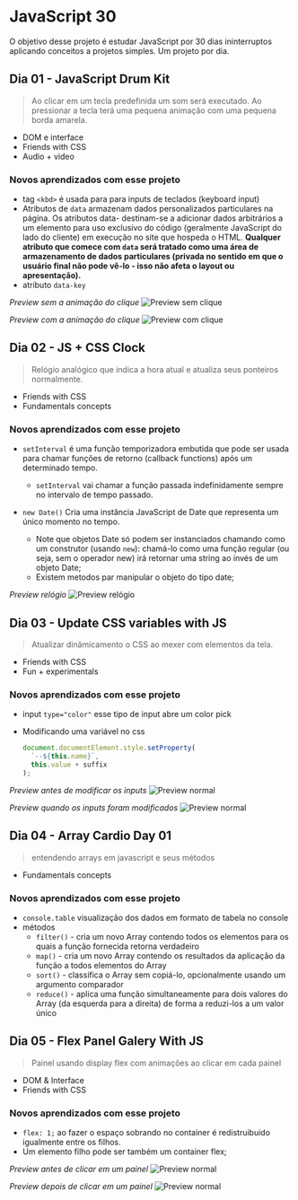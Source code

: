 # JavaScript 30

O objetivo desse projeto é estudar JavaScript por 30 dias ininterruptos aplicando conceitos a projetos simples. Um projeto por dia.

## Dia 01 - JavaScript Drum Kit

> Ao clicar em um tecla predefinida um som será executado. Ao pressionar a tecla terá uma pequena animação com uma pequena borda amarela.

- DOM e interface
- Friends with CSS
- Audio + video

### Novos aprendizados com esse projeto

- tag `<kbd>` é usada para para inputs de teclados (keyboard input)
- Atributos de `data` armazenam dados personalizados particulares na página. Os atributos data- destinam-se a adicionar dados arbitrários a um elemento para uso exclusivo do código (geralmente JavaScript do lado do cliente) em execução no site que hospeda o HTML. **Qualquer atributo que comece com `data` será tratado como uma área de armazenamento de dados particulares (privada no sentido em que o usuário final não pode vê-lo - isso não afeta o layout ou apresentação).**
- atributo `data-key`

_Preview sem a animação do clique_
![Preview sem clique](01_JS_Drum_Kit/img/preview.png)

_Preview com a animação do clique_
![Preview com clique](01_JS_Drum_Kit/img/preview-clique.png)

## Dia 02 - JS + CSS Clock

> Relógio analógico que indica a hora atual e atualiza seus ponteiros normalmente.

- Friends with CSS
- Fundamentals concepts

### Novos aprendizados com esse projeto

- `setInterval` é uma função temporizadora embutida que pode ser usada para chamar funções de retorno (callback functions) após um determinado tempo.

  - `setInterval` vai chamar a função passada indefinidamente sempre no intervalo de tempo passado.

- `new Date()` Cria uma instância JavaScript de Date que representa um único momento no tempo.
  - Note que objetos Date só podem ser instanciados chamando como um construtor (usando `new`): chamá-lo como uma função regular (ou seja, sem o operador new) irá retornar uma string ao invés de um objeto Date;
  - Existem metodos par manipular o objeto do tipo date;

_Preview relógio_
![Preview relógio](02_JS_and_CSS_Clock/img/clock.png)

## Dia 03 - Update CSS variables with JS

> Atualizar dinâmicamento o CSS ao mexer com elementos da tela.

- Friends with CSS
- Fun + experimentals

### Novos aprendizados com esse projeto

- input `type="color"` esse tipo de input abre um color pick
- Modificando uma variável no css

  ```javascript
  document.documentElement.style.setProperty(
    `--${this.name}`,
    this.value + suffix
  );
  ```

_Preview antes de modificar os inputs_
![Preview normal](03_JS_and_Variable_CSS/img/preview-antes.png)

_Preview quando os inputs foram modificados_
![Preview normal](03_JS_and_Variable_CSS/img/preview-modificado.png)

## Dia 04 - Array Cardio Day 01

> entendendo arrays em javascript e seus métodos

- Fundamentals concepts

### Novos aprendizados com esse projeto

- `console.table` visualização dos dados em formato de tabela no console
- métodos
  - `filter()` - cria um novo Array contendo todos os elementos para os quais a função fornecida retorna verdadeiro 
  - `map()` - cria um novo Array contendo os resultados da aplicação da função a todos elementos do Array 
  - `sort()` - classifica o Array sem copiá-lo, opcionalmente usando um argumento comparador 
  - `reduce()` - aplica uma função simultaneamente para dois valores do Array (da
esquerda para a direita) de forma a reduzi-los a um valor único 

## Dia 05 - Flex Panel Galery With JS

> Painel usando display flex com animações ao clicar em cada painel

- DOM & Interface
- Friends with CSS

### Novos aprendizados com esse projeto

- `flex: 1;` ao fazer o espaço sobrando no container é redistruibuido igualmente entre os filhos.
- Um elemento filho pode ser também um container flex;

_Preview antes de clicar em um painel_
![Preview normal](05_Flex_Panel_Galery/img/preview-noActive.jpg)

_Preview depois de clicar em um painel_
![Preview normal](05_Flex_Panel_Galery/img/preview-active.jpg)